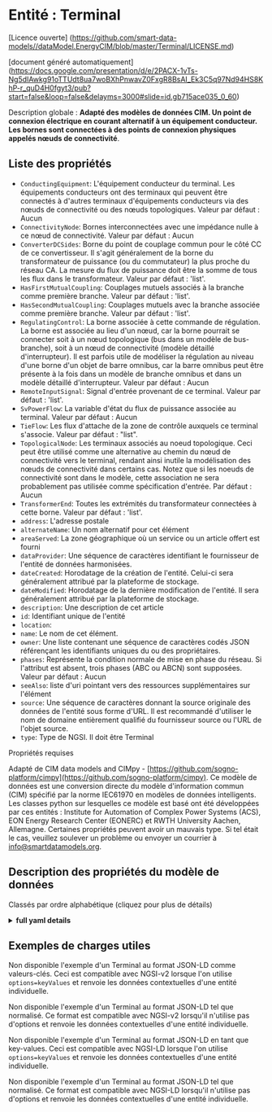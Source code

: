 Entité : Terminal  
=================  
[Licence ouverte] (https://github.com/smart-data-models//dataModel.EnergyCIM/blob/master/Terminal/LICENSE.md)  
[document généré automatiquement] (https://docs.google.com/presentation/d/e/2PACX-1vTs-Ng5dIAwkg91oTTUdt8ua7woBXhPnwavZ0FxgR8BsAI_Ek3C5q97Nd94HS8KhP-r_quD4H0fgyt3/pub?start=false&loop=false&delayms=3000#slide=id.gb715ace035_0_60)  
Description globale : **Adapté des modèles de données CIM. Un point de connexion électrique en courant alternatif à un équipement conducteur. Les bornes sont connectées à des points de connexion physiques appelés nœuds de connectivité**.  

## Liste des propriétés  

- `ConductingEquipment`: L'équipement conducteur du terminal.  Les équipements conducteurs ont des terminaux qui peuvent être connectés à d'autres terminaux d'équipements conducteurs via des nœuds de connectivité ou des nœuds topologiques. Valeur par défaut : Aucun  - `ConnectivityNode`: Bornes interconnectées avec une impédance nulle à ce nœud de connectivité. Valeur par défaut : Aucun  - `ConverterDCSides`: Borne du point de couplage commun pour le côté CC de ce convertisseur. Il s'agit généralement de la borne du transformateur de puissance (ou du commutateur) la plus proche du réseau CA. La mesure du flux de puissance doit être la somme de tous les flux dans le transformateur. Valeur par défaut : 'list'.  - `HasFirstMutualCoupling`: Couplages mutuels associés à la branche comme première branche. Valeur par défaut : 'list'.  - `HasSecondMutualCoupling`: Couplages mutuels avec la branche associée comme première branche. Valeur par défaut : 'list'.  - `RegulatingControl`: La borne associée à cette commande de régulation.  La borne est associée au lieu d'un nœud, car la borne pourrait se connecter soit à un nœud topologique (bus dans un modèle de bus-branche), soit à un nœud de connectivité (modèle détaillé d'interrupteur).  Il est parfois utile de modéliser la régulation au niveau d'une borne d'un objet de barre omnibus, car la barre omnibus peut être présente à la fois dans un modèle de branche omnibus et dans un modèle détaillé d'interrupteur. Valeur par défaut : Aucun  - `RemoteInputSignal`: Signal d'entrée provenant de ce terminal. Valeur par défaut : 'list'.  - `SvPowerFlow`: La variable d'état du flux de puissance associée au terminal. Valeur par défaut : Aucun  - `TieFlow`: Les flux d'attache de la zone de contrôle auxquels ce terminal s'associe. Valeur par défaut : "list".  - `TopologicalNode`: Les terminaux associés au noeud topologique.   Ceci peut être utilisé comme une alternative au chemin du nœud de connectivité vers le terminal, rendant ainsi inutile la modélisation des nœuds de connectivité dans certains cas.   Notez que si les noeuds de connectivité sont dans le modèle, cette association ne sera probablement pas utilisée comme spécification d'entrée. Par défaut : Aucun  - `TransformerEnd`: Toutes les extrémités du transformateur connectées à cette borne. Valeur par défaut : 'list'.  - `address`: L'adresse postale  - `alternateName`: Un nom alternatif pour cet élément  - `areaServed`: La zone géographique où un service ou un article offert est fourni  - `dataProvider`: Une séquence de caractères identifiant le fournisseur de l'entité de données harmonisées.  - `dateCreated`: Horodatage de la création de l'entité. Celui-ci sera généralement attribué par la plateforme de stockage.  - `dateModified`: Horodatage de la dernière modification de l'entité. Il sera généralement attribué par la plateforme de stockage.  - `description`: Une description de cet article  - `id`: Identifiant unique de l'entité  - `location`:   - `name`: Le nom de cet élément.  - `owner`: Une liste contenant une séquence de caractères codés JSON référençant les identifiants uniques du ou des propriétaires.  - `phases`: Représente la condition normale de mise en phase du réseau. Si l'attribut est absent, trois phases (ABC ou ABCN) sont supposées. Valeur par défaut : Aucun  - `seeAlso`: liste d'uri pointant vers des ressources supplémentaires sur l'élément  - `source`: Une séquence de caractères donnant la source originale des données de l'entité sous forme d'URL. Il est recommandé d'utiliser le nom de domaine entièrement qualifié du fournisseur source ou l'URL de l'objet source.  - `type`: Type de NGSI. Il doit être Terminal    
Propriétés requises  
Adapté de CIM data models and CIMpy - [https://github.com/sogno-platform/cimpy](https://github.com/sogno-platform/cimpy). Ce modèle de données est une conversion directe du modèle d'information commun (CIM) spécifié par la norme IEC61970 en modèles de données intelligents. Les classes python sur lesquelles ce modèle est basé ont été développées par ces entités : Institute for Automation of Complex Power Systems (ACS), EON Energy Research Center (EONERC) et RWTH University Aachen, Allemagne. Certaines propriétés peuvent avoir un mauvais type. Si tel était le cas, veuillez soulever un problème ou envoyer un courrier à info@smartdatamodels.org.  
## Description des propriétés du modèle de données  
Classés par ordre alphabétique (cliquez pour plus de détails)  
<details><summary><strong>full yaml details</strong></summary>    
```yaml  
Terminal:    
  description: 'Adapted from CIM data models. An AC electrical connection point to a piece of conducting equipment. Terminals are connected at physical connection points called connectivity nodes.'    
  properties:    
    ConductingEquipment:    
      description: 'The conducting equipment of the terminal.  Conducting equipment have  terminals that may be connected to other conducting equipment terminals via connectivity nodes or topological nodes. Default: None'    
      type: number    
      x-ngsi:    
        model: https://schema.org/Number    
    ConnectivityNode:    
      description: 'Terminals interconnected with zero impedance at a this connectivity node. Default: None'    
      type: number    
      x-ngsi:    
        model: https://schema.org/Number    
    ConverterDCSides:    
      description: 'Point of common coupling terminal for this converter DC side. It is typically the terminal on the power transformer (or switch) closest to the AC network. The power flow measurement must be the sum of all flows into the transformer. Default: ''list'''    
      type: number    
      x-ngsi:    
        model: https://schema.org/Number    
    HasFirstMutualCoupling:    
      description: 'Mutual couplings associated with the branch as the first branch. Default: ''list'''    
      type: number    
      x-ngsi:    
        model: https://schema.org/Number    
    HasSecondMutualCoupling:    
      description: 'Mutual couplings with the branch associated as the first branch. Default: ''list'''    
      type: number    
      x-ngsi:    
        model: https://schema.org/Number    
    RegulatingControl:    
      description: 'The terminal associated with this regulating control.  The terminal is associated instead of a node, since the terminal could connect into either a topological node (bus in bus-branch model) or a connectivity node (detailed switch model).  Sometimes it is useful to model regulation at a terminal of a bus bar object since the bus bar can be present in both a bus-branch model or a model with switch detail. Default: None'    
      type: number    
      x-ngsi:    
        model: https://schema.org/Number    
    RemoteInputSignal:    
      description: 'Input signal coming from this terminal. Default: ''list'''    
      type: number    
      x-ngsi:    
        model: https://schema.org/Number    
    SvPowerFlow:    
      description: 'The power flow state variable associated with the terminal. Default: None'    
      type: number    
      x-ngsi:    
        model: https://schema.org/Number    
    TieFlow:    
      description: 'The control area tie flows to which this terminal associates. Default: ''list'''    
      type: number    
      x-ngsi:    
        model: https://schema.org/Number    
    TopologicalNode:    
      description: 'The terminals associated with the topological node.   This can be used as an alternative to the connectivity node path to terminal, thus making it unneccesary to model connectivity nodes in some cases.   Note that if connectivity nodes are in the model, this association would probably not be used as an input specification. Default: None'    
      type: number    
      x-ngsi:    
        model: https://schema.org/Number    
    TransformerEnd:    
      description: 'All transformer ends connected at this terminal. Default: ''list'''    
      type: number    
      x-ngsi:    
        model: https://schema.org/Number    
    address:    
      description: 'The mailing address'    
      properties:    
        addressCountry:    
          description: 'Property. The country. For example, Spain. Model:''https://schema.org/addressCountry'''    
          type: string    
        addressLocality:    
          description: 'Property. The locality in which the street address is, and which is in the region. Model:''https://schema.org/addressLocality'''    
          type: string    
        addressRegion:    
          description: 'Property. The region in which the locality is, and which is in the country. Model:''https://schema.org/addressRegion'''    
          type: string    
        postOfficeBoxNumber:    
          description: 'Property. The post office box number for PO box addresses. For example, 03578. Model:''https://schema.org/postOfficeBoxNumber'''    
          type: string    
        postalCode:    
          description: 'Property. The postal code. For example, 24004. Model:''https://schema.org/https://schema.org/postalCode'''    
          type: string    
        streetAddress:    
          description: 'Property. The street address. Model:''https://schema.org/streetAddress'''    
          type: string    
      type: Property    
      x-ngsi:    
        model: https://schema.org/address    
    alternateName:    
      description: 'An alternative name for this item'    
      type: Property    
    areaServed:    
      description: 'The geographic area where a service or offered item is provided'    
      type: Property    
      x-ngsi:    
        model: https://schema.org/Text    
    dataProvider:    
      description: 'A sequence of characters identifying the provider of the harmonised data entity.'    
      type: Property    
    dateCreated:    
      description: 'Entity creation timestamp. This will usually be allocated by the storage platform.'    
      format: date-time    
      type: Property    
    dateModified:    
      description: 'Timestamp of the last modification of the entity. This will usually be allocated by the storage platform.'    
      format: date-time    
      type: Property    
    description:    
      description: 'A description of this item'    
      type: Property    
    id:    
      anyOf: &terminal_-_properties_-_owner_-_items_-_anyof    
        - description: 'Property. Identifier format of any NGSI entity'    
          maxLength: 256    
          minLength: 1    
          pattern: ^[\w\-\.\{\}\$\+\*\[\]`|~^@!,:\\]+$    
          type: string    
        - description: 'Property. Identifier format of any NGSI entity'    
          format: uri    
          type: string    
      description: 'Unique identifier of the entity'    
      type: Property    
    location:    
      $id: https://geojson.org/schema/Geometry.json    
      $schema: "http://json-schema.org/draft-07/schema#"    
      oneOf:    
        - properties:    
            bbox:    
              items:    
                type: number    
              minItems: 4    
              type: array    
            coordinates:    
              items:    
                type: number    
              minItems: 2    
              type: array    
            type:    
              enum:    
                - Point    
              type: string    
          required:    
            - type    
            - coordinates    
          title: 'GeoJSON Point'    
          type: object    
        - properties:    
            bbox:    
              items:    
                type: number    
              minItems: 4    
              type: array    
            coordinates:    
              items:    
                items:    
                  type: number    
                minItems: 2    
                type: array    
              minItems: 2    
              type: array    
            type:    
              enum:    
                - LineString    
              type: string    
          required:    
            - type    
            - coordinates    
          title: 'GeoJSON LineString'    
          type: object    
        - properties:    
            bbox:    
              items:    
                type: number    
              minItems: 4    
              type: array    
            coordinates:    
              items:    
                items:    
                  items:    
                    type: number    
                  minItems: 2    
                  type: array    
                minItems: 4    
                type: array    
              type: array    
            type:    
              enum:    
                - Polygon    
              type: string    
          required:    
            - type    
            - coordinates    
          title: 'GeoJSON Polygon'    
          type: object    
        - properties:    
            bbox:    
              items:    
                type: number    
              minItems: 4    
              type: array    
            coordinates:    
              items:    
                items:    
                  type: number    
                minItems: 2    
                type: array    
              type: array    
            type:    
              enum:    
                - MultiPoint    
              type: string    
          required:    
            - type    
            - coordinates    
          title: 'GeoJSON MultiPoint'    
          type: object    
        - properties:    
            bbox:    
              items:    
                type: number    
              minItems: 4    
              type: array    
            coordinates:    
              items:    
                items:    
                  items:    
                    type: number    
                  minItems: 2    
                  type: array    
                minItems: 2    
                type: array    
              type: array    
            type:    
              enum:    
                - MultiLineString    
              type: string    
          required:    
            - type    
            - coordinates    
          title: 'GeoJSON MultiLineString'    
          type: object    
        - properties:    
            bbox:    
              items:    
                type: number    
              minItems: 4    
              type: array    
            coordinates:    
              items:    
                items:    
                  items:    
                    items:    
                      type: number    
                    minItems: 2    
                    type: array    
                  minItems: 4    
                  type: array    
                type: array    
              type: array    
            type:    
              enum:    
                - MultiPolygon    
              type: string    
          required:    
            - type    
            - coordinates    
          title: 'GeoJSON MultiPolygon'    
          type: object    
      title: 'GeoJSON Geometry'    
    name:    
      description: 'The name of this item.'    
      type: Property    
    owner:    
      description: 'A List containing a JSON encoded sequence of characters referencing the unique Ids of the owner(s)'    
      items:    
        anyOf: *terminal_-_properties_-_owner_-_items_-_anyof    
        description: 'Property. Unique identifier of the entity'    
      type: Property    
    phases:    
      description: 'Represents the normal network phasing condition. If the attribute is missing three phases (ABC or ABCN) shall be assumed. Default: None'    
      type: number    
      x-ngsi:    
        model: https://schema.org/Number    
    seeAlso:    
      description: 'list of uri pointing to additional resources about the item'    
      oneOf:    
        - items:    
            format: uri    
            type: string    
          minItems: 1    
          type: array    
        - format: uri    
          type: string    
      type: Property    
    source:    
      description: 'A sequence of characters giving the original source of the entity data as a URL. Recommended to be the fully qualified domain name of the source provider, or the URL to the source object.'    
      type: Property    
    type:    
      description: 'NGSI type. It has to be Terminal'    
      enum:    
        - Terminal    
      type: Property    
  required: []    
  type: object    
```  
</details>    
## Exemples de charges utiles  
Non disponible l'exemple d'un Terminal au format JSON-LD comme valeurs-clés. Ceci est compatible avec NGSI-v2 lorsque l'on utilise `options=keyValues` et renvoie les données contextuelles d'une entité individuelle.  
Non disponible l'exemple d'un Terminal au format JSON-LD tel que normalisé. Ce format est compatible avec NGSI-v2 lorsqu'il n'utilise pas d'options et renvoie les données contextuelles d'une entité individuelle.  
Non disponible l'exemple d'un Terminal au format JSON-LD en tant que key-values. Ceci est compatible avec NGSI-LD lorsque l'on utilise `options=keyValues` et renvoie les données contextuelles d'une entité individuelle.  
Non disponible l'exemple d'un Terminal au format JSON-LD tel que normalisé. Ce format est compatible avec NGSI-LD lorsqu'il n'utilise pas d'options et renvoie les données contextuelles d'une entité individuelle.  
